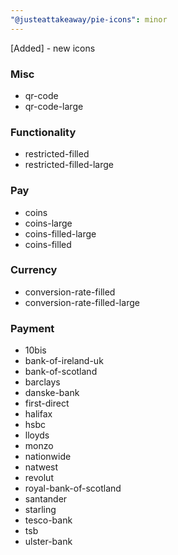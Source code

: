 ```yaml
---
"@justeattakeaway/pie-icons": minor
---
```


[Added] - new icons

### Misc
- qr-code
- qr-code-large

### Functionality
- restricted-filled
- restricted-filled-large

### Pay
- coins 
- coins-large 
- coins-filled-large 
- coins-filled

### Currency
- conversion-rate-filled
- conversion-rate-filled-large

### Payment
- 10bis
- bank-of-ireland-uk
- bank-of-scotland
- barclays
- danske-bank
- first-direct
- halifax
- hsbc
- lloyds
- monzo
- nationwide
- natwest
- revolut
- royal-bank-of-scotland
- santander
- starling
- tesco-bank
- tsb
- ulster-bank
